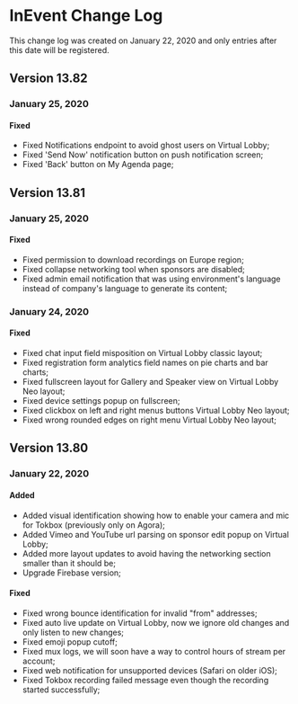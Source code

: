 # InEvent Change Log

This change log was created on January 22, 2020 and only entries after this date will be registered.

## Version 13.82

### January 25, 2020

#### Fixed
- Fixed Notifications endpoint to avoid ghost users on Virtual Lobby;
- Fixed 'Send Now' notification button on push notification screen;
- Fixed 'Back' button on My Agenda page;

## Version 13.81

### January 25, 2020

#### Fixed
- Fixed permission to download recordings on Europe region;
- Fixed collapse networking tool when sponsors are disabled;
- Fixed admin email notification that was using environment's language instead of company's language to generate its content;

### January 24, 2020

#### Fixed
- Fixed chat input field misposition on Virtual Lobby classic layout;
- Fixed registration form analytics field names on pie charts and bar charts;
- Fixed fullscreen layout for Gallery and Speaker view on Virtual Lobby Neo layout;
- Fixed device settings popup on fullscreen;
- Fixed clickbox on left and right menus buttons Virtual Lobby Neo layout;
- Fixed wrong rounded edges on right menu Virtual Lobby Neo layout;

## Version 13.80

### January 22, 2020

#### Added
- Added visual identification showing how to enable your camera and mic for Tokbox (previously only on Agora);
- Added Vimeo and YouTube url parsing on sponsor edit popup on Virtual Lobby;
- Added more layout updates to avoid having the networking section smaller than it should be;
- Upgrade Firebase version;

#### Fixed
- Fixed wrong bounce identification for invalid "from" addresses;
- Fixed auto live update on Virtual Lobby, now we ignore old changes and only listen to new changes;
- Fixed emoji popup cutoff;
- Fixed mux logs, we will soon have a way to control hours of stream per account;
- Fixed web notification for unsupported devices (Safari on older iOS);
- Fixed Tokbox recording failed message even though the recording started successfully;